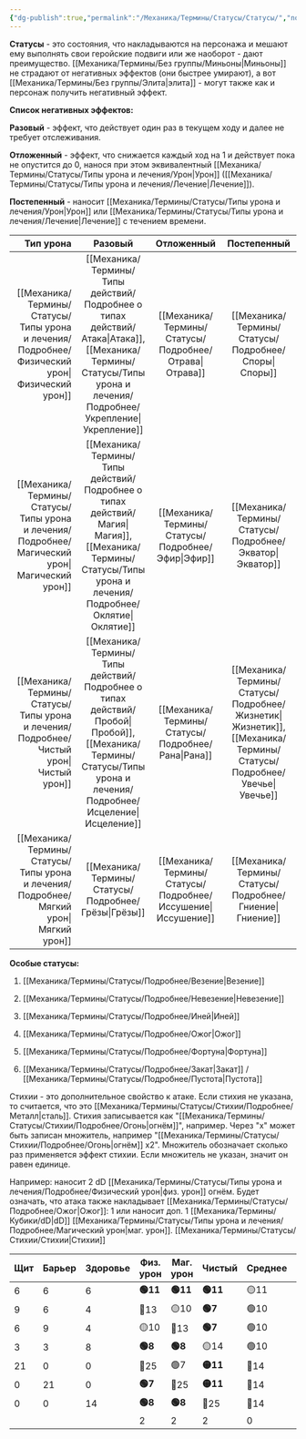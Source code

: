 ```yaml
---
{"dg-publish":true,"permalink":"/Механика/Термины/Статусы/Статусы/","noteIcon":"","created":"2025-08-21T13:47:43.536+03:00","updated":"2025-09-23T20:03:01.896+03:00"}
---
```




**Статусы** - это состояния, что накладываются на персонажа и мешают ему выполнять свои геройские подвиги или же наоборот - дают преимущество. [[Механика/Термины/Без группы/Миньоны\|Миньоны]] не страдают от негативных эффектов (они быстрее умирают), а вот [[Механика/Термины/Без группы/Элита\|элита]] - могут также как и персонаж получить негативный эффект. 

**Список негативных эффектов:**

**Разовый** - эффект, что действует один раз в текущем ходу и далее не требует отслеживания.

**Отложенный** - эффект, что снижается каждый ход на 1 и действует пока не опустится до 0, нанося при этом эквивалентный [[Механика/Термины/Статусы/Типы урона и лечения/Урон\|Урон]] ([[Механика/Термины/Статусы/Типы урона и лечения/Лечение\|Лечение]]).

**Постепенный** - наносит [[Механика/Термины/Статусы/Типы урона и лечения/Урон\|Урон]] или [[Механика/Термины/Статусы/Типы урона и лечения/Лечение\|Лечение]] с течением времени. 


|           Тип урона |          Разовый          | Отложенный |       Постепенный        |
| -------------------:|:-------------------------:|:----------:|:------------------------:|
| [[Механика/Термины/Статусы/Типы урона и лечения/Подробнее/Физический урон\|Физический урон]] | [[Механика/Термины/Типы действий/Подробнее о типах действий/Атака\|Атака]], [[Механика/Термины/Статусы/Типы урона и лечения/Подробнее/Укрепление\|Укрепление]] | [[Механика/Термины/Статусы/Подробнее/Отрава\|Отрава]] |        [[Механика/Термины/Статусы/Подробнее/Споры\|Споры]]         |
| [[Механика/Термины/Статусы/Типы урона и лечения/Подробнее/Магический урон\|Магический урон]] |  [[Механика/Термины/Типы действий/Подробнее о типах действий/Магия\|Магия]], [[Механика/Термины/Статусы/Типы урона и лечения/Подробнее/Оклятие\|Оклятие]]   |  [[Механика/Термины/Статусы/Подробнее/Эфир\|Эфир]]  |       [[Механика/Термины/Статусы/Подробнее/Экватор\|Экватор]]        |
|     [[Механика/Термины/Статусы/Типы урона и лечения/Подробнее/Чистый урон\|Чистый урон]] | [[Механика/Термины/Типы действий/Подробнее о типах действий/Пробой\|Пробой]], [[Механика/Термины/Статусы/Типы урона и лечения/Подробнее/Исцеление\|Исцеление]]  |  [[Механика/Термины/Статусы/Подробнее/Рана\|Рана]]  | [[Механика/Термины/Статусы/Подробнее/Жизнетик\|Жизнетик]], [[Механика/Термины/Статусы/Подробнее/Увечье\|Увечье]] |
|     [[Механика/Термины/Статусы/Типы урона и лечения/Подробнее/Мягкий урон\|Мягкий урон]] |       [[Механика/Термины/Статусы/Подробнее/Грёзы\|Грёзы]]       | [[Механика/Термины/Статусы/Подробнее/Иссушение\|Иссушение]]  |       [[Механика/Термины/Статусы/Подробнее/Гниение\|Гниение]]        |


**Особые статусы:**
1. [[Механика/Термины/Статусы/Подробнее/Везение\|Везение]]
2. [[Механика/Термины/Статусы/Подробнее/Невезение\|Невезение]]
3. [[Механика/Термины/Статусы/Подробнее/Иней\|Иней]]
4. [[Механика/Термины/Статусы/Подробнее/Ожог\|Ожог]]

5. [[Механика/Термины/Статусы/Подробнее/Фортуна\|Фортуна]]

6. [[Механика/Термины/Статусы/Подробнее/Закат\|Закат]] / [[Механика/Термины/Статусы/Подробнее/Пустота\|Пустота]]

Стихии - это дополнительное свойство к атаке. Если стихия не указана, то считается, что это [[Механика/Термины/Статусы/Стихии/Подробнее/Металл\|сталь]]. Стихия записывается как "[[Механика/Термины/Статусы/Стихии/Подробнее/Огонь\|огнём]]", например. Через "х" может быть записан множитель, например "[[Механика/Термины/Статусы/Стихии/Подробнее/Огонь\|огнём]] х2". Множитель обозначает сколько раз применяется эффект стихии. Если множитель не указан, значит он равен единице. 

Например: наносит 2 dD [[Механика/Термины/Статусы/Типы урона и лечения/Подробнее/Физический урон\|физ. урон]] огнём. Будет означать, что атака также накладывает [[Механика/Термины/Статусы/Подробнее/Ожог\|Ожог]]: 1 или наносит доп. 1 [[Механика/Термины/Кубики/dD\|dD]] [[Механика/Термины/Статусы/Типы урона и лечения/Подробнее/Магический урон\|маг. урон]]. 
[[Механика/Термины/Статусы/Стихии/Стихии\|Стихии]]



| Щит | Барьер | Здоровье | Физ. урон | Маг. урон | Чистый   | Среднее | Мягкий |
| --- | ------ | -------- | --------- | --------- | -------- | ------- | ------ |
| 6   | 6      | 6        | **🟢11**  | **🟢11**  | **🟢11** | 🟡11    | 🔴19   |
| 9   | 6      | 4        | 🔴13      | 🟡10      | **🟢7**  | 🟢10    | 🔴23   |
| 6   | 9      | 4        | 🟡10      | 🔴13      | **🟢7**  | 🟢10    | 🔴23   |
| 3   | 3      | 8        | **🟢8**   | **🟢8**   | 🟡14     | 🟢10    | 🔴17   |
| 21  | 0      | 0        | 🔴25      | 🟢7       | **🟡11** | 🔴14    | 🔴25   |
| 0   | 21     | 0        | **🟢7**   | 🔴25      | **🟡11** | 🔴14    | 🔴25   |
| 0   | 0      | 14       | **🟢8**   | **🟢8**   | 🔴25     | 🔴14    | 🟡17   |
|     |        |          |    2       |   2        |   2       |   0      |  -6      |





